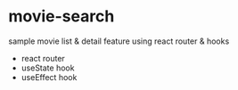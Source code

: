 # movie-search

sample movie list &amp; detail feature using react router &amp; hooks

-   react router
-   useState hook
-   useEffect hook

